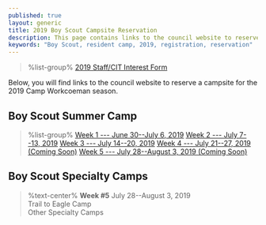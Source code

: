 ```yaml
---
published: true
layout: generic
title: 2019 Boy Scout Campsite Reservation
description: This page contains links to the council website to reserve campsites for the 2019 Camp Workcoeman season.
keywords: "Boy Scout, resident camp, 2019, registration, reservation"
---
```


> %list-group%
> <a href="https://docs.google.com/forms/u/2/d/e/1FAIpQLSdisFN4HJJKKY8jHmg2UYLYo8eJg19bDLQCyjSX8Mpp-SjyFA/viewform" class="list-group-item">2019 Staff/CIT Interest Form</a>

Below, you will find links to the council website to reserve a campsite for the 2019 Camp Workcoeman season.

## Boy Scout Summer Camp

> %list-group%
> <a href="https://ctrivers.org/event/2019-camp-workcoeman-week-1/9054" class="list-group-item">Week 1 --- June 30--July 6, 2019</a>
> <a href="https://ctrivers.org/event/2019-camp-workcoeman-week-2/9059" class="list-group-item">Week 2 --- July 7--13, 2019</a>
> <a href="https://ctrivers.org/event/2019-camp-workcoeman-week-3/9062" class="list-group-item">Week 3 --- July 14--20, 2019</a>
> <a href="{{ site.url }}/#" class="list-group-item">Week 4 --- July 21--27, 2019 (Coming Soon)</a>
> <a href="{{ site.url }}/#" class="list-group-item">Week 5 --- July 28--August 3, 2019 (Coming Soon)</a>

## Boy Scout Specialty Camps

> %text-center%
> **Week #5**
> July 28--August 3, 2019<br/>
> Trail to Eagle Camp<br/>
> Other Specialty Camps
